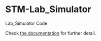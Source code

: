 # STM-Lab_Simulator
Lab_Simulator Code

Check [the documentation](https://rpacheco-blazquez.github.io/STM-Lab_Simulator/) for further detail.
